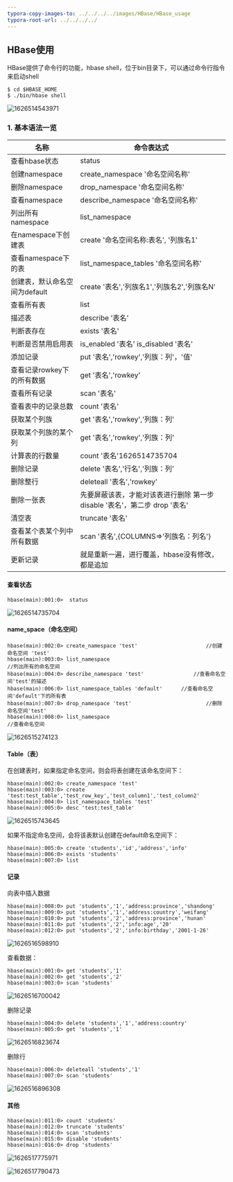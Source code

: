 ```yaml
---
typora-copy-images-to: ../../../../images/HBase/HBase_usage
typora-root-url: ../../../../
---
```


## HBase使用

HBase提供了命令行的功能，hbase shell，位于bin目录下，可以通过命令行指令来启动shell

```shell
$ cd $HBASE_HOME
$ ./bin/hbase shell
```

![1626514543971](/images/HBase/HBase_usage/1626514543971.png)

### 1. 基本语法一览

| 名称                          | 命令表达式                                                   |
| ----------------------------- | ------------------------------------------------------------ |
| 查看hbase状态                 | status                                                       |
| 创建namespace                 | create_namespace '命名空间名称'                              |
| 删除namespace                 | drop_namespace '命名空间名称'                                |
| 查看namespace                 | describe_namespace '命名空间名称'                            |
| 列出所有namespace             | list_namespace                                               |
| 在namespace下创建表           | create '命名空间名称:表名', '列族名1'                        |
| 查看namespace下的表           | list_namespace_tables '命名空间名称'                         |
| 创建表，默认命名空间为default | create '表名','列族名1','列族名2','列族名N'                  |
| 查看所有表                    | list                                                         |
| 描述表                        | describe '表名'                                              |
| 判断表存在                    | exists '表名'                                                |
| 判断是否禁用启用表            | is_enabled '表名' is_disabled '表名'                         |
| 添加记录                      | put '表名','rowkey','列族：列'，'值'                         |
| 查看记录rowkey下的所有数据    | get '表名','rowkey'                                          |
| 查看所有记录                  | scan '表名'                                                  |
| 查看表中的记录总数            | count '表名'                                                 |
| 获取某个列族                  | get  '表名','rowkey','列族：列'                              |
| 获取某个列族的某个列          | get '表名','rowkey','列族：列'                               |
| 计算表的行数量                | count '表名'1626514735704                                    |
| 删除记录                      | delete '表名','行名','列族：列'                              |
| 删除整行                      | deleteall '表名','rowkey'                                    |
| 删除一张表                    | 先要屏蔽该表，才能对该表进行删除 第一步 disable '表名'，第二步 drop '表名' |
| 清空表                        | truncate '表名'                                              |
| 查看某个表某个列中所有数据    | scan '表名',{COLUMNS=>'列族名：列名'}                        |
| 更新记录                      | 就是重新一遍，进行覆盖，hbase没有修改，都是追加              |

#### 查看状态

```shell
hbase(main):001:0>  status 
```

![1626514735704](/images/HBase/HBase_usage/1626514735704.png)

#### name_space（命名空间）

```shell
hbase(main):002:0> create_namespace 'test'						//创建命名空间 'test'
hbase(main):003:0> list_namespace										//列出所有的命名空间
hbase(main):004:0> describe_namespace 'test'				//查看命名空间'test'的描述
hbase(main):006:0> list_namespace_tables 'default'		//查看命名空间'default'下的所有表
hbase(main):007:0> drop_namespace 'test'						//删除命名空间'test'
hbase(main):008:0> list_namespace										//查看命名空间
```

![1626515274123](/images/HBase/HBase_usage/1626515274123.png)

#### Table（表）

在创建表时，如果指定命名空间，则会将表创建在该命名空间下：

```shell
hbase(main):002:0> create_namespace 'test'
hbase(main):003:0> create 'test:test_table','test_row_key','test_column1','test_column2'
hbase(main):004:0> list_namespace_tables 'test'
hbase(main):005:0> desc 'test:test_table'
```

![1626515743645](/images/HBase/HBase_usage/1626515743645.png)

如果不指定命名空间，会将该表默认创建在default命名空间下：

```shell
hbase(main):005:0> create 'students','id','address','info'
hbase(main):006:0> exists 'students'
hbase(main):007:0> list
```

#### 记录

向表中插入数据

```shell
hbase(main):008:0> put 'students','1','address:province','shandong'
hbase(main):009:0> put 'students','1','address:country','weifang'
hbase(main):010:0> put 'students','2','address:province','hunan'
hbase(main):011:0> put 'students','2','info:age','20'
hbase(main):012:0> put 'students','2','info:birthday','2001-1-26'
```

![1626516598910](/images/HBase/HBase_usage/1626516598910.png)

查看数据：

```shell
hbase(main):001:0> get 'students','1'
hbase(main):002:0> get 'students','2'
hbase(main):003:0> scan 'students'
```

![1626516700042](/images/HBase/HBase_usage/1626516700042.png)

删除记录

```shell
hbase(main):004:0> delete 'students','1','address:country'
hbase(main):005:0> get 'students','1'
```

![1626516823674](/images/HBase/HBase_usage/1626516823674.png)

删除行

```shell
hbase(main):006:0> deleteall 'students','1'
hbase(main):007:0> scan 'students'
```

![1626516896308](/images/HBase/HBase_usage/1626516896308.png)

#### 其他

```shell
hbase(main):011:0> count 'students'
hbase(main):012:0> truncate 'students'
hbase(main):014:0> scan 'students'
hbase(main):015:0> disable 'students'
hbase(main):016:0> drop 'students'
```

![1626517775971](/images/HBase/HBase_usage/1626517775971.png)

![1626517790473](/images/HBase/HBase_usage/1626517790473.png)

